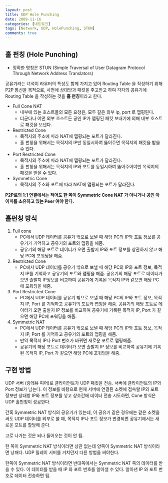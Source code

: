```yaml
---
layout: post
title: UDP Hole Punching
date: 2009-11-16
categories: [네트워크]
tags: [Network, UDP, HolePunching, STUN]
comments: true
---
```



## 홀 펀칭 (Hole Punching)
* 정확한 명칭은 STUN (Simple Traversal of User Datagram Protocol Through Network Address Translators)
 
공유기라는 녀석이 라우터의 특성도 함께 가지고 있어 Routing Table 을 작성하기 위해 P2P 통신을 목적으로,
사전에 상대방과 패킷을 주고받고 하여 각자의 공유기에 Routing Table 을 작성하는 것을 **홀 펀칭**이라고 한다.
 
* Full Cone NAT
  * 내부에 있는 호스트들의 모든 요청은, 모두 같은 외부 ip, port 로 맵핑된다.
  * 더군다나 어떤 외부 호스트든 공인 IP가 맵핑된 패킷 보내기에 의해 내부 호스트로 패킷을 보낸다.
* Restricted Cone
  * 목적지의 주소에 따라 NAT에 맵핑되는 포트가 달라진다.
  * 홀 펀칭을 위해서는 목적지의 IP만 동일시하여 뚫어주면 목적지의 패킷을 받을 수 있다.
* Port Restricted Cone
  * 목적지의 주소에 따라 NAT에 맵핑되는 포트가 달라진다.
  * 홀 펀칭을 위해서는 목적지의 IP와 포트를 동일시하여 뚫어주어야만 목적지의 패킷을 받을 수 있다.
* Symmetric Cone
  * 목적지의 주소와 포트에 따라 NAT에 맵핑되는 포트가 달라진다.
 
**P2P로의 1:1 연결에서는 적어도 한 쪽이 Symmetric Cone NAT 가 아니거나 공인 아이피를 소유하고 있는 Peer 여야 한다.**
 
## 홀펀칭 방식
1. Full cone
   * PC에서 UDP 데이터를 공유기 밖으로 보낼 때 해당 PC의 IP와 포트 정보를 공유기가 기억하고 공유기의 포트와 맵핑을 해줌.
   * 공유기의 해당 포트로 데이터가 오면 출발지 IP와 포트 정보를 상관하지 않고 해당 PC에 포워딩을 해줌.
2. Restricted Cone
   * PC에서 UDP 데이터를 공유기 밖으로 보낼 때 해당 PC의 IP와 포트 정보, 목적지 IP를 기억하고 공유기의 포트와 맵핑을 해줌.
공유기의 해당 포트로 데이터가 오면 출발지 IP정보를 비교하여 공유기에 기록된 목적지 IP와 같으면 해당 PC에 포워딩을 해줌.
3. Port Restricted Cone
   * PC에서 UDP 데이터를 공유기 밖으로 보낼 때 해당 PC의 IP와 포트 정보, 목적지 IP, Port 를 기억하고 공유기의 포트와 맵핑을 해줌.
공유기의 해당 포트로 데이터가 오면 출발지 IP 정보를 비교하여 공유기에 기록된 목적지 IP, Port 가 같으면 해당 PC에 포워딩을 해줌.
4. Symmetric NAT
   * PC에서 UDP 데이터를 공유기 밖으로 보낼 때 해당 PC의 IP와 포트 정보, 목적지 IP, Port 를 기억하고 공유기의 포트와 맵핑을 해줌.
   * 만약 목적지 IP나 Port 번호가 바뀌면 새로운 포트로 맵핑해줌.
   * 공유기의 해당 포트로 데이터가 오면 출발지 IP 정보를 비교하여 공유기에 기록된 목적지 IP, Port 가 같으면 해당 PC에 포워딩을 해줌.

## 구현 방법 
UDP 서버 (랑데뷰 피어)로 클라이언트가 UDP 패킷을 전송.
서버에 클라이언트의 IP와 Port 정보가 남는다.
이 정보를 바탕으로 현재 서버에 연결된 소켓에 접속할 IP와 포트 정보만 상대방 IP와 포트 정보를 넣고 상호간에 데이터 전송 시도하면,
Cone 방식은 UDP 홀펀칭이 성공한다.
 
간혹 Symmetric NAT 방식의 공유기가 있는데,
이 공유기 같은 경우에는 같은 소켓을 써도 UDP 데이터를 외부로 쏠 때, 목적지 IP나 포트 정보가 변경되면 공유기에서는 새로운 포트를 할당해 준다.

고로 나가는 것은 되나 들어오는 것이 안 됨.

한 쪽이 Symmetric NAT 방식이라면 상관 없는데 양쪽이 Symmetric NAT 방식이라면 낭패다.
UDP 릴레이 서버를 거치던지 다른 방법을 써야한다.
 
한쪽이 Symmetric NAT 방식이라면 반대쪽에서는 Symmetric NAT 쪽의 데이터를 받을 수 있다.
이 데이터를 받을 때 IP 와 포트 번호를 알아낼 수 있다.
알아낸 IP 와 포트 번호로 데이터 전송하면 됨.